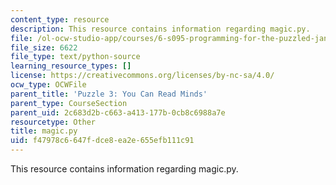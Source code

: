 ```yaml
---
content_type: resource
description: This resource contains information regarding magic.py.
file: /ol-ocw-studio-app/courses/6-s095-programming-for-the-puzzled-january-iap-2018/f47978c6647fdce8ea2e655efb111c91_magic.py
file_size: 6622
file_type: text/python-source
learning_resource_types: []
license: https://creativecommons.org/licenses/by-nc-sa/4.0/
ocw_type: OCWFile
parent_title: 'Puzzle 3: You Can Read Minds'
parent_type: CourseSection
parent_uid: 2c683d2b-c663-a413-177b-0cb8c6988a7e
resourcetype: Other
title: magic.py
uid: f47978c6-647f-dce8-ea2e-655efb111c91
---
```

This resource contains information regarding magic.py.